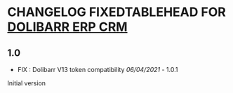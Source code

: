 # CHANGELOG FIXEDTABLEHEAD FOR <a href="https://www.dolibarr.org">DOLIBARR ERP CRM</a>

## 1.0

- FIX : Dolibarr V13 token compatibility *06/04/2021* - 1.0.1

Initial version

